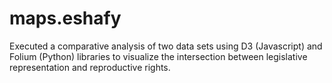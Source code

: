 # maps.eshafy
Executed a comparative analysis of two data sets using D3 (Javascript) and Folium (Python) libraries to visualize the intersection between legislative representation and reproductive rights.

